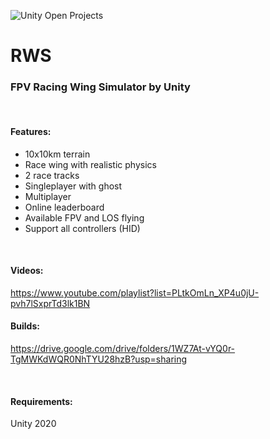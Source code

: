 ![Unity Open Projects](https://i.pinimg.com/originals/cb/e7/85/cbe785c0ebb341224d3d886e8b707a1c.jpg)

# RWS
### FPV Racing Wing Simulator by Unity

<br/>

#### Features:
- 10x10km terrain 
- Race wing with realistic physics
- 2 race tracks
- Singleplayer with ghost
- Multiplayer
- Online leaderboard
- Available FPV and LOS flying
- Support all controllers (HID)

<br/>

#### Videos:
https://www.youtube.com/playlist?list=PLtkOmLn_XP4u0jU-pvh7lSxprTd3lk1BN

#### Builds:
https://drive.google.com/drive/folders/1WZ7At-vYQ0r-TgMWKdWQR0NhTYU28hzB?usp=sharing

<br/>

#### Requirements:
Unity 2020
